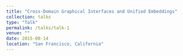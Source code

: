 ```yaml
---
title: "Cross-Domain Graphical Interfaces and Unified Embeddings"
collection: talks
type: "Talk"
permalink: /talks/talk-1
venue: ""
date: 2015-08-14
location: "San Francisco, California"
---
```

